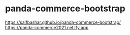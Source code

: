 # panda-commerce-bootstrap
https://saifbashar.github.io/panda-commerce-bootstrap/
<br/>
https://panda-commerce2021.netlify.app
